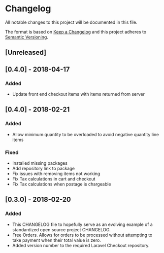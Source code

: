 # Changelog

All notable changes to this project will be documented in this file.

The format is based on [Keep a Changelog](http://keepachangelog.com/en/1.0.0/)
and this project adheres to [Semantic Versioning](http://semver.org/spec/v2.0.0.html).

## [Unreleased]

## [0.4.0] - 2018-04-17

### Added

- Update front end checkout items with items returned from server

## [0.4.0] - 2018-02-21

### Added

- Allow minimum quantity to be overloaded to avoid negative quantity line items

### Fixed

- Installed missing packages
- Add repository link to package
- Fix issues with removing items not working
- Fix Tax calculations in cart and checkout
- Fix Tax calculations when postage is chargeable

## [0.3.0] - 2018-02-20

### Added

- This CHANGELOG file to hopefully serve as an evolving example of a
  standardized open source project CHANGELOG.
- Free Orders. Allows for orders to be processed without attempting to take payment when their total value is zero.
- Added version number to the required Laravel Checkout repository.
